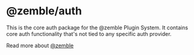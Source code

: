 # @zemble/auth

This is the core auth package for the @zemble Plugin System. It contains core auth functionality that's not tied to any specific auth provider.

Read more about [@zemble](https://github.com/kingstinct/zemble)